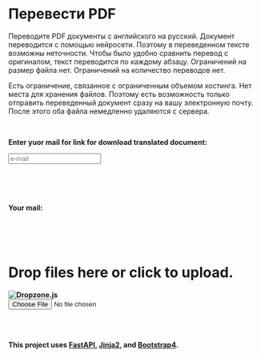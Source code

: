 # Перевести PDF

Переводите PDF документы с английского на русский.
Документ переводится с помощью нейросети. Поэтому в переведенном тексте возможны неточности. Чтобы было удобно сравнить перевод с оригиналом, текст переводится по каждому абзацу. Ограничений на размер файла нет. Ограничений на количество переводов нет.

Есть ограничение, связанное с ограниченным объемом хостинга. Нет места для хранения файлов. Поэтому есть возможность только отправить переведенный документ сразу на вашу электронную почту. После этого оба файла немедленно удаляются с сервера.



<html>
<head>
    <title>Some Upload Form</title>
    <script src="https://unpkg.com/dropzone@5/dist/min/dropzone.min.js"></script>
    <!-- <link rel="stylesheet" href="https://unpkg.com/dropzone@5/dist/min/dropzone.min.css" type="text/css" /> -->

  <title>Drag and Drop File Upload using DropzoneJS Python Flask PostgreSQL</title>  
<link rel="stylesheet" href="https://maxcdn.bootstrapcdn.com/bootstrap/3.3.5/css/bootstrap.min.css">
<script src="https://ajax.googleapis.com/ajax/libs/jquery/2.1.3/jquery.min.js"></script>
<link rel="stylesheet" type="text/css" href="/static/css/dropzone.css" />
<script type="text/javascript" src="/static/js/dropzone.js"></script>
<!--      <link rel="stylesheet" href="https://use.fontawesome.com/releases/v5.15.3/css/all.css" integrity="sha384-SZXxX4whJ79/gErwcOYf+zWLeJdY/qpuqC4cAa9rOGUstPomtqpuNWT9wdPEn2fk" crossorigin="anonymous"> -->


</head>
<body>
    <!-- <script type="text/javascript" src="/home/serg/www/site/static/js/autocomplete.js"></script> -->
    <!-- <input class="search-box" name="query" id="autocomplete" type="text" placeholder="Search" aria-label="Search"><ul>   Enter mail</ul> -->
    <!-- <button class="btn btn-outline-success" type="submit">Search</button> -->
    <p><b>Enter yuor mail for link for download translated document:<b><Br></p>
    <input name="email" type="text" id="control_e_mail" autocomplete="off" required placeholder="e-mail"/>
    <!-- <input  name="mail_name" type="text" value='e-mail' id="control_e_mail" /> -->
    <p><br><br><br></p>
    <p></p>
    <p id="Email">Your mail: </p>
    <!-- <ul id='messagesMM'>
    </ul> -->
    <p></p>
    <!-- <input  name="mail_name{{ loop.index }}" type="text" value='sd@sa.io' /> -->
    <!-- <link rel="stylesheet" href="//code.jquery.com/ui/1.12.1/themes/base/jquery-ui.css"> -->
    <!-- <script src="https://code.jquery.com/jquery-3.6.0.min.js" integrity="sha256-/xUj+3OJU5yExlq6GSYGSHk7tPXikynS7ogEvDej/m4=" crossorigin="anonymous"></script> -->
    <!-- JavaScript Bundle with Popper -->
	<!-- <script src="https://cdn.jsdelivr.net/npm/bootstrap@5.1.0/dist/js/bootstrap.bundle.min.js"></script> -->
	<!-- JQuery -->
	<!-- <script src="https://code.jquery.com/jquery-3.6.0.min.js"></script> -->
	<!-- <script src="https://code.jquery.com/ui/1.12.1/jquery-ui.js"></script> -->
    <!-- <script type='text/javascript' src="../static/js/autocomplete.js"></script>> -->
    <!-- <markdown <script src="{{ url_for('static', path='js/autocomplete.js') }}"></script>></<markdown> -->
    <!-- <input type="email" name="mail_name2" value="" /> -->
    <div class="container" id="container_drop"> 
        <div class="dropzone">
            <div class="dz-message needsclick">
                <h1>Drop files here or click to upload.</h1>
                    <label for="upload_costum"  class="upload_label">
                    <div class="image">
                        <img src="" alt="">
                    </div>
                    <i class="fas fa-cloud-upload-alt"></i>
                    </label>
                        <img alt="Dropzone.js" src="https://raw.githubusercontent.com/dropzone/dropzone/assets/github-logo.svg" />
                    <form action="/uploadfiles"  id="my-great-dropzone">
                        <!-- <div class="container" > -->
                        <!-- <input type="file" class="upload_hide" id="upload_costum" multiple> -->
                    <!-- <button class="delete_file"> Delete File</button> -->
                    <!-- </div> -->
                    <input type="file" accept="application/pdf">
                    <script>
                        Dropzone.options.myGreatDropzone = { // camelized version of the `id`
                            paramName: "upload", // The name that will be used to transfer the file
                            parallelUploads: 10, // Number of parallel upload
                            maxFiles: 10,
                            maxFilesize: 450, // MB
                        };
                    </script>
                        </input>
                    </form>
            </div>
        </div>
    </div>
    <!--     <form class="d-flex" action="/search/">
            <input class="form-control me-2" id="autocomplete" name="query" type="search" placeholder="Search" aria-label="Search">
            <button class="btn btn-outline-success" type="submit">Search</button>
        </form> -->

</body>
</html>

This project uses [FastAPI](https://fastapi.tiangolo.com/), [Jinja2](https://jinja.palletsprojects.com/en/2.11.x/), and [Bootstrap4](https://getbootstrap.com/docs/4.1/getting-started/introduction/).

